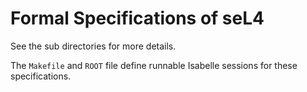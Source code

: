 <!--
     Copyright 2020, Data61, CSIRO (ABN 41 687 119 230)

     SPDX-License-Identifier: BSD-2-Clause
-->

Formal Specifications of seL4
=============================

See the sub directories for more details.

The `Makefile` and `ROOT` file define runnable Isabelle sessions for
these specifications.

